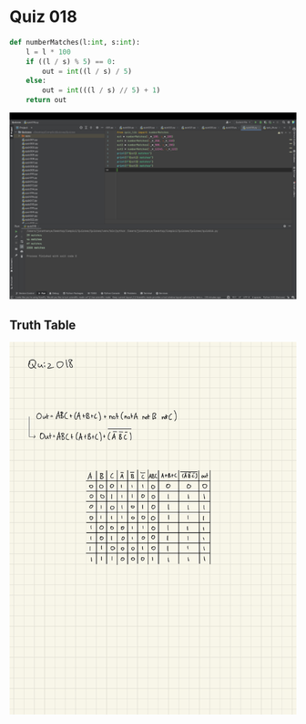 # Quiz 018

```.py
def numberMatches(l:int, s:int):
    l = l * 100
    if ((l / s) % 5) == 0:
        out = int((l / s) / 5)
    else:
        out = int(((l / s) // 5) + 1)
    return out
```

![](quiz018.jpg)

## Truth Table

![](quiz018truthtable.jpg)
